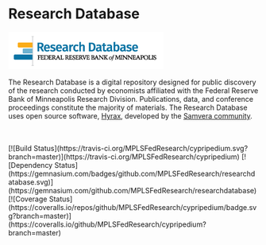 # Research Database

<img alt="Research Database Logo" src="app/assets/images/rdlogo.png">

<p>The Research Database is a digital repository designed for public discovery of the research conducted by economists affiliated with the Federal Reserve Bank of Minneapolis Research Division. Publications, data, and conference proceedings constitute the majority of materials. The Research Database uses open source software, <a href="https://github.com/samvera/hyrax">Hyrax</a>, developed by the <a href="https://github.com/samvera">Samvera community</a>. </p>
<br/>
<br />
[![Build Status](https://travis-ci.org/MPLSFedResearch/cypripedium.svg?branch=master)](https://travis-ci.org/MPLSFedResearch/cypripedium)
[![Dependency Status](https://gemnasium.com/badges/github.com/MPLSFedResearch/researchdatabase.svg)](https://gemnasium.com/github.com/MPLSFedResearch/researchdatabase)
[![Coverage Status](https://coveralls.io/repos/github/MPLSFedResearch/cypripedium/badge.svg?branch=master)](https://coveralls.io/github/MPLSFedResearch/cypripedium?branch=master)
